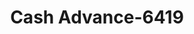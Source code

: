---
f_zip-code: 72712
f_state-code: AR
title: Cash Advance-6419
f_phone: 479-273-7240
f_city-only: Bentonville
f_address: 220 North Walton Boulevard Bentonville
f_location-unique-id: '6419'
slug: cash-advance-6419
updated-on: '2024-05-30T13:46:58.046Z'
created-on: '2024-05-30T13:36:59.803Z'
published-on: '2024-05-30T13:54:32.469Z'
f_city-state: cms/city/bentonville-ar.md
f_company: cms/company/cash-advance.md
f_state: cms/state/arkansas.md
layout: '[payday-loan].html'
tags: payday-loan
---